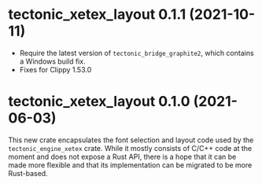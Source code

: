 # tectonic_xetex_layout 0.1.1 (2021-10-11)

- Require the latest version of `tectonic_bridge_graphite2`, which contains a
  Windows build fix.
- Fixes for Clippy 1.53.0


# tectonic_xetex_layout 0.1.0 (2021-06-03)

This new crate encapsulates the font selection and layout code used by the
`tectonic_engine_xetex` crate. While it mostly consists of C/C++ code at the
moment and does not expose a Rust API, there is a hope that it can be made more
flexible and that its implementation can be migrated to be more Rust-based.
